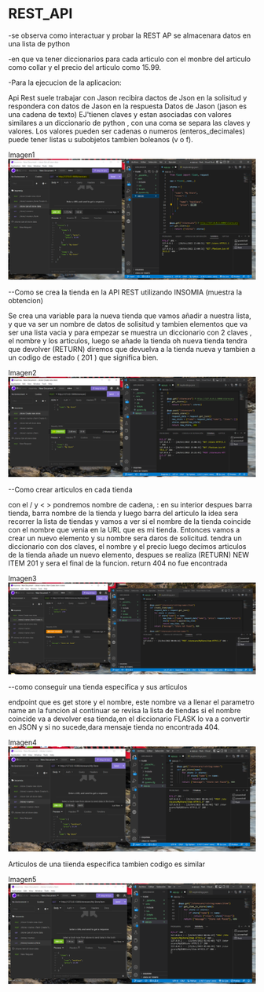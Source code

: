 # REST_API
-se observa como interactuar y probar la REST AP
se almacenara datos en una lista de python

-en que va tener diccionarios para cada articulo con el monbre del articulo como collar y el precio del articulo como 15.99.

-Para la ejecucion de la aplicacion:
   
   Api Rest suele trabajar con Jason recibira dactos de Json en la solisitud y respondera con datos de Jason en la respuesta
    Datos de Jason (jason es una cadena de texto)
    EJ'tienen claves y estan asociadas con valores  similares a un diccionario de python , con una coma se separa las claves y   valores.
    Los valores pueden ser cadenas o numeros (enteros_decimales) puede tener listas u subobjetos tambien boleanos (v o f).
   
 Imagen1
![Image text](https://github.com/tcarolina/REST_API/blob/main/imagenes/Insomia1_tienda.PNG)

--Como se crea la tienda en la API REST utilizando INSOMIA (muestra la obtencion)

  Se crea una variable para la nueva tienda que vamos añadir a nuestra lista,  y que va ser un nombre de datos de solisitud y tambien elementos que va ser una lista vacia y para empezar se muestra un diccionario con 2 claves , el nombre y los articulos, luego se añade la tienda oh nueva tienda tendra que devolver (RETURN) diremos que devuelva a la tienda nueva y tambien a un codigo de estado ( 201 ) que significa bien.
 
 Imagen2
![Image text](https://github.com/tcarolina/REST_API/blob/main/imagenes/Insomia2_tienda.PNG)  

--Como crear articulos en cada tienda 

con el / y < > pondremos nombre de cadena, : en su interior despues barra tienda, barra nombre de la tienda y luego barra del articulo la idea sera recorrer la lista de tiendas y vamos a ver si el nombre de la tienda coincide con el nombre que venia en la URL que es mi tienda. Entonces vamos a crear un nuevo elemento y su nombre sera daros de solicitud.
tendra un diccionario con dos claves, el nombre y el precio luego decimos articulos de la tienda añade un nuevo elemento, despues se realiza (RETURN) NEW ITEM 201 y sera el final de la funcion.
return 404 no fue encontrada

Imagen3
![Image text](https://github.com/tcarolina/REST_API/blob/main/imagenes/Insomia3_tienda.PNG)

--como conseguir una tienda especifica y sus articulos 

endpoint que es get store y el nombre, este nombre va a llenar el parametro name an la funcion
al continuar se revisa la lista de tiendas si el nombre coincide va a devolver esa tienda,en el diccionario FLASK lo va a convertir en JSON y si no sucede,dara mensaje tienda no encontrada 404.

Imagen4
![Image text](https://github.com/tcarolina/REST_API/blob/main/imagenes/Insomia4_tienda.PNG)

Articulos de una tiienda especifica tambien codigo es similar

Imagen5
![Image text](https://github.com/tcarolina/REST_API/blob/main/imagenes/Insomia5_tienda.PNG)
